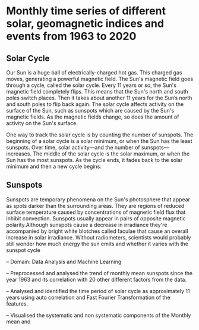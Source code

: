 # Monthly time series of different solar, geomagnetic indices and events from 1963 to 2020

## Solar Cycle
Our Sun is a huge ball of electrically-charged hot gas. This charged gas moves, generating a powerful magnetic field. The Sun's magnetic field goes through a cycle, called the solar cycle. Every 11 years or so, the Sun's magnetic field completely flips. This means that the Sun's north and south poles switch places. Then it takes about another 11 years for the Sun’s north and south poles to flip back again. The solar cycle affects activity on the surface of the Sun, such as sunspots which are caused by the Sun's magnetic fields. As the magnetic fields change, so does the amount of activity on the Sun's surface.

One way to track the solar cycle is by counting the number of sunspots. The beginning of a solar cycle is a solar minimum, or when the Sun has the least sunspots. Over time, solar activity—and the number of sunspots—increases. The middle of the solar cycle is the solar maximum, or when the Sun has the most sunspots. As the cycle ends, it fades back to the solar minimum and then a new cycle begins.

## Sunspots
Sunspots are temporary phenomena on the Sun's photosphere that appear as spots darker than the surrounding areas. They are regions of reduced surface temperature caused by concentrations of magnetic field flux that inhibit convection. Sunspots usually appear in pairs of opposite magnetic polarity.Although sunspots cause a decrease in irradiance they're accompanied by bright white blotches called faculae that cause an overall increase in solar irradiance. Without radiometers, scientists would probably still wonder how much energy the sun emits and whether it varies with the sunspot cycle

– Domain: Data Analysis and Machine Learning


– Preprocessed and analysed the trend of monthly mean sunspots since the year 1963 and its correlation
with 20 other different factors from the data.


– Analysed and identified the time period of solar cycle as approximately 11 years using auto correlation
and Fast Fourier Transformation of the features.


– Visualised the systematic and non systematic components of the Monthly mean and
